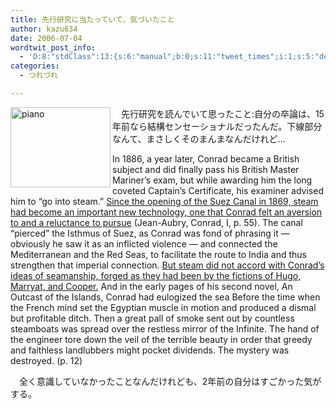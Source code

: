 ```yaml
---
title: 先行研究に当たっていて、気づいたこと
author: kazu634
date: 2006-07-04
wordtwit_post_info:
  - 'O:8:"stdClass":13:{s:6:"manual";b:0;s:11:"tweet_times";i:1;s:5:"delay";i:0;s:7:"enabled";i:1;s:10:"separation";s:2:"60";s:7:"version";s:3:"3.7";s:14:"tweet_template";b:0;s:6:"status";i:2;s:6:"result";a:0:{}s:13:"tweet_counter";i:2;s:13:"tweet_log_ids";a:1:{i:0;i:2427;}s:9:"hash_tags";a:0:{}s:8:"accounts";a:1:{i:0;s:7:"kazu634";}}'
categories:
  - つれづれ

---
```

<div class="section">
<p>
<a href="http://image.blog.livedoor.jp/simoom634/imgs/0/9/091d3ab3.jpg" onclick="__gaTracker('send', 'event', 'outbound-article', 'http://image.blog.livedoor.jp/simoom634/imgs/0/9/091d3ab3.jpg', '');" target="_blank"><img width="160" align="left" alt="piano" src="http://image.blog.livedoor.jp/simoom634/imgs/0/9/091d3ab3-s.jpg" height="128" border="0" class="pict" /></a>
</p></p> 
  
<p>
    　先行研究を読んでいて思ったこと:自分の卒論は、15年前なら結構センセーショナルだったんだ。下線部分なんて、まさしくそのまんまなんだけれど…
</p>
  
<p>
<blockquote>
</blockquote>
</p>
  
<p>
    In 1886, a year later, Conrad became a British subject and did finally pass his British Master Mariner’s exam, but while awarding him the long coveted Captain’s Certificate, his examiner advised him to “go into steam.” <u>Since the opening of the Suez Canal in 1869, steam had become an important new technology, one that Conrad felt an aversion to and a reluctance to pursue</u> (Jean-Aubry, Conrad, I, p. 55). The canal “pierced” the Isthmus of Suez, as Conrad was fond of phrasing it &#8212; obviously he saw it as an inflicted violence &#8212; and connected the Mediterranean and the Red Seas, to facilitate the route to India and thus strengthen that imperial connection. <u>But steam did not accord with Conrad’s ideas of seamanship, forged as they had been by the fictions of Hugo, Marryat, and Cooper.</u> And in the early pages of his second novel, An Outcast of the Islands, Conrad had eulogized the sea Before the time when the French mind set the Egyptian muscle in motion and produced a dismal but profitable ditch. Then a great pall of smoke sent out by countless steamboats was spread over the restless mirror of the Infinite. The hand of the engineer tore down the veil of the terrible beauty in order that greedy and faithless landlubbers might pocket dividends. The mystery was destroyed. (p. 12)
</p></p> 
  
<p>
    　全く意識していなかったことなんだけれども、2年前の自分はすごかった気がする。
</p>
</div>
